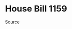 # House Bill 1159

[Source](http://lawfilesext.leg.wa.gov/biennium/2023-24/Pdf/Bills/House%20Bills/1159.pdf)